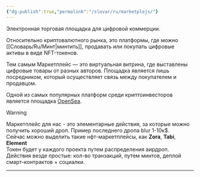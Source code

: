 ```yaml
---
{"dg-publish":true,"permalink":"/slovar/ru/marketplejs/"}
---
```



Электронная торговая площадка для цифровой коммерции.

Относительно криптовалютного рынка, это платформы, где можно [[Словарь/Ru/Минт\|минтить]], продавать или покупать цифровые активы в виде NFT-токенов.

Тем самым Маркетплейс — это виртуальная витрина, где выставлены цифровые товары от разных авторов. Площадка является лишь посредником, который осуществляет связь между покупателем и продавцом.

Одной из самых популярных платформ среди криптоинвесторов является площадка [OpenSea](https://opensea.io).

Warning

Маркетплейс для нас - это элементарные действия, за которые можно получить хороший дроп. Пример последнего дропа blur 1-10к$.  
Сейчас можно выделить такие нфт-маркетплейсы, как **Zora**, **Tabi**, **Element**  
Токен будет у каждого проекта путем распределения аирдроп. Действия везде простые: кол-во транзакций, путем минтов, деплой смарт-контрактов + социалки.

---
